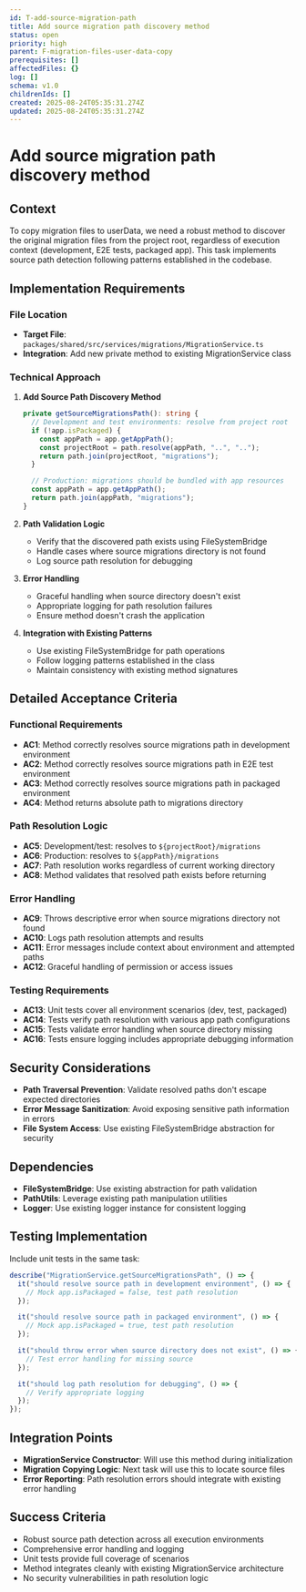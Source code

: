 ```yaml
---
id: T-add-source-migration-path
title: Add source migration path discovery method
status: open
priority: high
parent: F-migration-files-user-data-copy
prerequisites: []
affectedFiles: {}
log: []
schema: v1.0
childrenIds: []
created: 2025-08-24T05:35:31.274Z
updated: 2025-08-24T05:35:31.274Z
---
```


# Add source migration path discovery method

## Context

To copy migration files to userData, we need a robust method to discover the original migration files from the project root, regardless of execution context (development, E2E tests, packaged app). This task implements source path detection following patterns established in the codebase.

## Implementation Requirements

### File Location

- **Target File**: `packages/shared/src/services/migrations/MigrationService.ts`
- **Integration**: Add new private method to existing MigrationService class

### Technical Approach

1. **Add Source Path Discovery Method**

   ```typescript
   private getSourceMigrationsPath(): string {
     // Development and test environments: resolve from project root
     if (!app.isPackaged) {
       const appPath = app.getAppPath();
       const projectRoot = path.resolve(appPath, "..", "..");
       return path.join(projectRoot, "migrations");
     }

     // Production: migrations should be bundled with app resources
     const appPath = app.getAppPath();
     return path.join(appPath, "migrations");
   }
   ```

2. **Path Validation Logic**
   - Verify that the discovered path exists using FileSystemBridge
   - Handle cases where source migrations directory is not found
   - Log source path resolution for debugging

3. **Error Handling**
   - Graceful handling when source directory doesn't exist
   - Appropriate logging for path resolution failures
   - Ensure method doesn't crash the application

4. **Integration with Existing Patterns**
   - Use existing FileSystemBridge for path operations
   - Follow logging patterns established in the class
   - Maintain consistency with existing method signatures

## Detailed Acceptance Criteria

### Functional Requirements

- **AC1**: Method correctly resolves source migrations path in development environment
- **AC2**: Method correctly resolves source migrations path in E2E test environment
- **AC3**: Method correctly resolves source migrations path in packaged environment
- **AC4**: Method returns absolute path to migrations directory

### Path Resolution Logic

- **AC5**: Development/test: resolves to `${projectRoot}/migrations`
- **AC6**: Production: resolves to `${appPath}/migrations`
- **AC7**: Path resolution works regardless of current working directory
- **AC8**: Method validates that resolved path exists before returning

### Error Handling

- **AC9**: Throws descriptive error when source migrations directory not found
- **AC10**: Logs path resolution attempts and results
- **AC11**: Error messages include context about environment and attempted paths
- **AC12**: Graceful handling of permission or access issues

### Testing Requirements

- **AC13**: Unit tests cover all environment scenarios (dev, test, packaged)
- **AC14**: Tests verify path resolution with various app path configurations
- **AC15**: Tests validate error handling when source directory missing
- **AC16**: Tests ensure logging includes appropriate debugging information

## Security Considerations

- **Path Traversal Prevention**: Validate resolved paths don't escape expected directories
- **Error Message Sanitization**: Avoid exposing sensitive path information in errors
- **File System Access**: Use existing FileSystemBridge abstraction for security

## Dependencies

- **FileSystemBridge**: Use existing abstraction for path validation
- **PathUtils**: Leverage existing path manipulation utilities
- **Logger**: Use existing logger instance for consistent logging

## Testing Implementation

Include unit tests in the same task:

```typescript
describe("MigrationService.getSourceMigrationsPath", () => {
  it("should resolve source path in development environment", () => {
    // Mock app.isPackaged = false, test path resolution
  });

  it("should resolve source path in packaged environment", () => {
    // Mock app.isPackaged = true, test path resolution
  });

  it("should throw error when source directory does not exist", () => {
    // Test error handling for missing source
  });

  it("should log path resolution for debugging", () => {
    // Verify appropriate logging
  });
});
```

## Integration Points

- **MigrationService Constructor**: Will use this method during initialization
- **Migration Copying Logic**: Next task will use this to locate source files
- **Error Reporting**: Path resolution errors should integrate with existing error handling

## Success Criteria

- Robust source path detection across all execution environments
- Comprehensive error handling and logging
- Unit tests provide full coverage of scenarios
- Method integrates cleanly with existing MigrationService architecture
- No security vulnerabilities in path resolution logic
